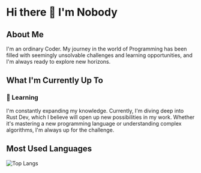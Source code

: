 # Hi there 👋 I'm Nobody

## About Me
I'm an ordinary Coder. My journey in the world of Programming has been filled with seemingly unsolvable challenges and learning opportunities, and I'm always ready to explore new horizons.

## What I'm Currently Up To

### 🌱 Learning
I'm constantly expanding my knowledge. Currently, I'm diving deep into Rust Dev, which I believe will open up new possibilities in my work. Whether it's mastering a new programming language or understanding complex algorithms, I'm always up for the challenge.

## Most Used Languages
![Top Langs](https://github-readme-stats.vercel.app/api/top-langs/?username=AlanKSorata&layout=compact&theme=radical)
